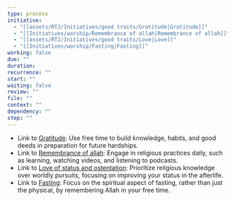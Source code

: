 ```yaml
---
type: process
initiative:
  - "[[assets/RTJ/Initiatives/good traits/Gratitude|Gratitude]]"
  - "[[Initiatives/worship/Remembrance of allah|Remembrance of allah]]"
  - "[[assets/RTJ/Initiatives/good traits/Love|Love]]"
  - "[[Initiatives/worship/Fasting|Fasting]]"
working: false
due: ""
duration: 
recurrence: ""
start: ""
waiting: false
review: ""
file: ""
context: ""
dependency: ""
step: ""
---
```


* Link to [Gratitude](assets/RTJ/Initiatives/good%20traits/Gratitude.md): Use free time to build knowledge, habits, and good deeds in preparation for future hardships.
* Link to [Remembrance of allah](Initiatives/worship/Remembrance%20of%20allah.md): Engage in religious practices daily, such as learning, watching videos, and listening to podcasts.
* Link to [Love of status and ostentation](assets/RTJ/Initiatives/bad%20traits/Love%20of%20status%20and%20ostentation.md): Prioritize religious knowledge over worldly pursuits, focusing on improving your status in the afterlife.
* Link to [Fasting](Initiatives/worship/Fasting.md): Focus on the spiritual aspect of fasting, rather than just the physical, by remembering Allah in your free time.
